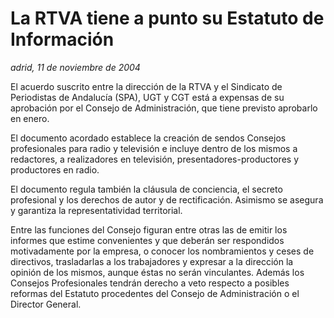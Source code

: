 # La RTVA tiene a punto su Estatuto de Información

*adrid, 11 de noviembre de 2004*

El acuerdo suscrito entre la dirección de la RTVA y el Sindicato de Periodistas de Andalucía (SPA), UGT y CGT está a expensas de su aprobación por el Consejo de Administración, que tiene previsto aprobarlo en enero.

El documento acordado establece la creación de sendos Consejos profesionales para radio y televisión e incluye dentro de los mismos a redactores, a realizadores en televisión, presentadores-productores y productores en radio.

El documento regula también la cláusula de conciencia, el secreto profesional y los derechos de autor y de rectificación. Asimismo se asegura y garantiza la representatividad territorial.

Entre las funciones del Consejo figuran entre otras las de emitir los informes que estime convenientes y que deberán ser respondidos motivadamente por la empresa, o conocer los nombramientos y ceses de directivos, trasladarlas a los trabajadores y expresar a la dirección la opinión de los mismos, aunque éstas no serán vinculantes. Además los Consejos Profesionales tendrán derecho a veto respecto a posibles reformas del Estatuto procedentes del Consejo de Administración o el Director General.
